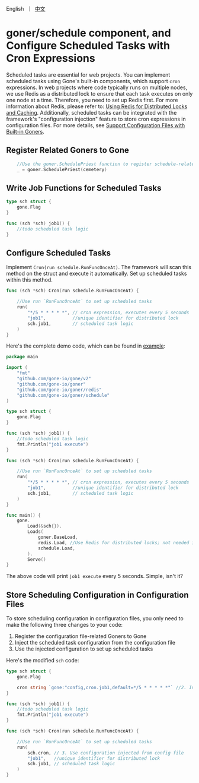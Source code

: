 <p>
    English&nbsp ｜&nbsp <a href="README_CN.md">中文</a>
</p>

# goner/schedule component, and Configure Scheduled Tasks with Cron Expressions

Scheduled tasks are essential for web projects. You can implement scheduled tasks using Gone's built-in components, which support `cron` expressions. In web projects where code typically runs on multiple nodes, we use Redis as a distributed lock to ensure that each task executes on only one node at a time. Therefore, you need to set up Redis first. For more information about Redis, please refer to: [Using Redis for Distributed Locks and Caching](https://goner.fun/guide/redis.html). Additionally, scheduled tasks can be integrated with the framework's "configuration injection" feature to store cron expressions in configuration files. For more details, see [Support Configuration Files with Built-in Goners](https://goner.fun/guide/config.html).

## Register Related Goners to Gone
```go
    //Use the goner.SchedulePriest function to register schedule-related Goners to Gone
    _ = goner.SchedulePriest(cemetery)
```

## Write Job Functions for Scheduled Tasks
```go
type sch struct {
    gone.Flag
}

func (sch *sch) job1() {
    //todo scheduled task logic
}
```

## Configure Scheduled Tasks
Implement `Cron(run schedule.RunFuncOnceAt)`. The framework will scan this method on the struct and execute it automatically. Set up scheduled tasks within this method.
```go
func (sch *sch) Cron(run schedule.RunFuncOnceAt) {

    //Use run `RunFuncOnceAt` to set up scheduled tasks
    run(
        "*/5 * * * * *", // cron expression, executes every 5 seconds
        "job1",          //unique identifier for distributed lock
        sch.job1,        // scheduled task logic
    )
}
```

Here's the complete demo code, which can be found in [example](./example):
```go
package main

import (
    "fmt"
    "github.com/gone-io/gone/v2"
    "github.com/gone-io/goner"
    "github.com/gone-io/goner/redis"
    "github.com/gone-io/goner/schedule"
)

type sch struct {
    gone.Flag
}

func (sch *sch) job1() {
    //todo scheduled task logic
    fmt.Println("job1 execute")
}

func (sch *sch) Cron(run schedule.RunFuncOnceAt) {

    //Use run `RunFuncOnceAt` to set up scheduled tasks
    run(
        "*/5 * * * * *", // cron expression, executes every 5 seconds
        "job1",          //unique identifier for distributed lock
        sch.job1,        // scheduled task logic
    )
}

func main() {
    gone.
        Load(&sch{}).
        Loads(
            goner.BaseLoad,
            redis.Load, //Use Redis for distributed locks; not needed in single-node mode (when schedule.in-cluster=false)
            schedule.Load,
        ).
        Serve()
}
```

The above code will print `job1 execute` every 5 seconds. Simple, isn't it?

## Store Scheduling Configuration in Configuration Files
To store scheduling configuration in configuration files, you only need to make the following three changes to your code:

1. Register the configuration file-related Goners to Gone
2. Inject the scheduled task configuration from the configuration file
3. Use the injected configuration to set up scheduled tasks

Here's the modified `sch` code:
```go
type sch struct {
    gone.Flag

    cron string `gone:"config,cron.job1,default=*/5 * * * * *"` //2. Inject scheduled task configuration from config file
}

func (sch *sch) job1() {
    //todo scheduled task logic
    fmt.Println("job1 execute")
}

func (sch *sch) Cron(run schedule.RunFuncOnceAt) {

    //Use run `RunFuncOnceAt` to set up scheduled tasks
    run(
        sch.cron, // 3. Use configuration injected from config file
        "job1",   //unique identifier for distributed lock
        sch.job1, // scheduled task logic
    )
}
```